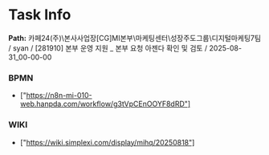 # Task Info

**Path:** 카페24(주)\본사사업장\[CG]MI본부\마케팅센터\성장주도그룹\디지털마케팅7팀 / syan / [281910] 본부 운영 지원 _ 본부 요청 아젠다 확인 및 검토 / 2025-08-31_00-00-00

### BPMN
- ["https://n8n-mi-010-web.hanpda.com/workflow/g3tVpCEnOOYF8dRD"]

### WIKI
- ["https://wiki.simplexi.com/display/mihq/20250818"]

